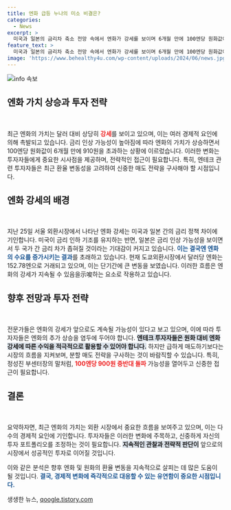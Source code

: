 ```yaml
---
title: 엔화 급등 누나의 미소 비결은?
categories:
  - News
excerpt: >
  미국과 일본의 금리차 축소 전망 속에서 엔화가 강세를 보이며 6개월 만에 100엔당 원화값이 910원을 돌파했습니다. 전문가들은 엔화 강세에 따른 투자 전략 조정을 권고하며, 추가적인 상승 가능성도 염두에 두어야 한다고 경고합니다.
feature_text: >
  미국과 일본의 금리차 축소 전망 속에서 엔화가 강세를 보이며 6개월 만에 100엔당 원화값이 910원을 돌파했습니다. 전문가들은 엔화 강세에 따른 투자 전략 조정을 권고하며, 추가적인 상승 가능성도 염두에 두어야 한다고 경고합니다.
image: 'https://www.behealthy4u.com/wp-content/uploads/2024/06/news.jpg'
---
```


<p><img src="https://www.behealthy4u.com/wp-content/uploads/2024/06/news.jpg" alt="info 속보" /></p>

<h2 data-ke-size="size26">엔화 가치 상승과 투자 전략</h2>

<p data-ke-size="size16">&nbsp;</p>

<p>최근 엔화의 가치는 달러 대비 상당히 <b><span style="color: #ee2323;">강세</span></b>를 보이고 있으며, 이는 여러 경제적 요인에 의해 촉발되고 있습니다. 금리 인상 가능성이 높아짐에 따라 엔화의 가치가 상승하면서 100엔당 원화값이 6개월 만에 910원을 초과하는 상황에 이르렀습니다. 이러한 변화는 투자자들에게 중요한 시사점을 제공하며, 전략적인 접근이 필요합니다. 특히, 엔테크 관련 투자자들은 최근 환율 변동성을 고려하여 신중한 매도 전략을 구사해야 할 시점입니다.</p>

<h2 data-ke-size="size26">엔화 강세의 배경</h2>

<p data-ke-size="size16">&nbsp;</p>

<p>지난 25일 서울 외환시장에서 나타난 엔화 강세는 미국과 일본 간의 금리 정책 차이에 기인합니다. 미국이 금리 인하 기조를 유지하는 반면, 일본은 금리 인상 가능성을 보이면서 두 국가 간 금리 차가 좁혀질 것이라는 기대감이 커지고 있습니다. <b><span style="color: #1a5490;">이는 결국엔 엔화의 수요를 증가시키는 결과</span></b>를 초래하고 있습니다. 현재 도쿄외환시장에서 달러당 엔화는 152.78엔으로 거래되고 있으며, 이는 단기간에 큰 변동을 보였습니다. 이러한 흐름은 엔화의 강세가 지속될 수 있음을示唆하는 요소로 작용하고 있습니다.</p>

<h2 data-ke-size="size26">향후 전망과 투자 전략</h2>

<p data-ke-size="size16">&nbsp;</p>

<p>전문가들은 엔화의 강세가 앞으로도 계속될 가능성이 있다고 보고 있으며, 이에 따라 투자자들은 엔화의 추가 상승을 염두에 두어야 합니다. <b><span style="background-color: #21538527;">엔테크 투자자들은 원화 대비 엔화 강세에 따른 수익을 적극적으로 활용할 수 있어야 합니다.</span></b> 하지만 급하게 매도하기보다는 시장의 흐름을 지켜보며, 분할 매도 전략을 구사하는 것이 바람직할 수 있습니다. 특히, 정성진 부센터장의 말처럼, <b><span style="color: #ee2323;">100엔당 900원 중반대 돌파</span></b> 가능성을 열어두고 신중한 접근이 필요합니다.</p>

<h2 data-ke-size="size26">결론</h2>

<p data-ke-size="size16">&nbsp;</p>

<p>요약하자면, 최근 엔화의 가치는 외환 시장에서 중요한 흐름을 보여주고 있으며, 이는 다수의 경제적 요인에 기인합니다. 투자자들은 이러한 변화에 주목하고, 신중하게 자신의 투자 포트폴리오를 조정하는 것이 필요합니다. <b><span style="background-color: #21538527;">지속적인 관찰과 전략적 판단이</span></b> 앞으로의 시장에서 성공적인 투자로 이어질 것입니다. </p>

<p>이와 같은 분석은 향후 엔화 및 원화의 환율 변동을 지속적으로 살피는 데 많은 도움이 될 것입니다. <b><span style="color: #1a5490;">결국, 경제적 변화에 즉각적으로 대응할 수 있는 유연함이 중요한 시점입니다.</span></b></p>
생생한 뉴스, <a href="https://qoogle.tistory.com" rel="dofollow">qoogle.tistory.com</a>


